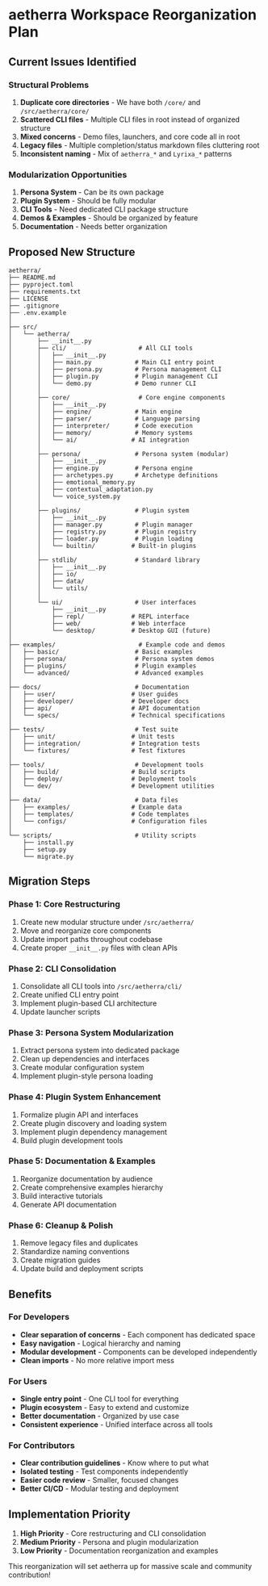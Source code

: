 # aetherra Workspace Reorganization Plan

## Current Issues Identified

### Structural Problems
1. **Duplicate core directories** - We have both `/core/` and `/src/aetherra/core/`
2. **Scattered CLI files** - Multiple CLI files in root instead of organized structure
3. **Mixed concerns** - Demo files, launchers, and core code all in root
4. **Legacy files** - Multiple completion/status markdown files cluttering root
5. **Inconsistent naming** - Mix of `aetherra_*` and `Lyrixa_*` patterns

### Modularization Opportunities
1. **Persona System** - Can be its own package
2. **Plugin System** - Should be fully modular
3. **CLI Tools** - Need dedicated CLI package structure
4. **Demos & Examples** - Should be organized by feature
5. **Documentation** - Needs better organization

## Proposed New Structure

```
aetherra/
├── README.md
├── pyproject.toml
├── requirements.txt
├── LICENSE
├── .gitignore
├── .env.example
│
├── src/
│   └── aetherra/
│       ├── __init__.py
│       ├── cli/                    # All CLI tools
│       │   ├── __init__.py
│       │   ├── main.py            # Main CLI entry point
│       │   ├── persona.py         # Persona management CLI
│       │   ├── plugin.py          # Plugin management CLI
│       │   └── demo.py            # Demo runner CLI
│       │
│       ├── core/                   # Core engine components
│       │   ├── __init__.py
│       │   ├── engine/            # Main engine
│       │   ├── parser/            # Language parsing
│       │   ├── interpreter/       # Code execution
│       │   ├── memory/            # Memory systems
│       │   └── ai/               # AI integration
│       │
│       ├── persona/               # Persona system (modular)
│       │   ├── __init__.py
│       │   ├── engine.py          # Persona engine
│       │   ├── archetypes.py      # Archetype definitions
│       │   ├── emotional_memory.py
│       │   ├── contextual_adaptation.py
│       │   └── voice_system.py
│       │
│       ├── plugins/               # Plugin system
│       │   ├── __init__.py
│       │   ├── manager.py         # Plugin manager
│       │   ├── registry.py        # Plugin registry
│       │   ├── loader.py          # Plugin loading
│       │   └── builtin/          # Built-in plugins
│       │
│       ├── stdlib/                # Standard library
│       │   ├── __init__.py
│       │   ├── io/
│       │   ├── data/
│       │   └── utils/
│       │
│       └── ui/                    # User interfaces
│           ├── __init__.py
│           ├── repl/             # REPL interface
│           ├── web/              # Web interface
│           └── desktop/          # Desktop GUI (future)
│
├── examples/                       # Example code and demos
│   ├── basic/                     # Basic examples
│   ├── persona/                   # Persona system demos
│   ├── plugins/                   # Plugin examples
│   └── advanced/                  # Advanced examples
│
├── docs/                          # Documentation
│   ├── user/                     # User guides
│   ├── developer/                # Developer docs
│   ├── api/                      # API documentation
│   └── specs/                    # Technical specifications
│
├── tests/                         # Test suite
│   ├── unit/                     # Unit tests
│   ├── integration/              # Integration tests
│   └── fixtures/                 # Test fixtures
│
├── tools/                         # Development tools
│   ├── build/                    # Build scripts
│   ├── deploy/                   # Deployment tools
│   └── dev/                      # Development utilities
│
├── data/                          # Data files
│   ├── examples/                 # Example data
│   ├── templates/                # Code templates
│   └── configs/                  # Configuration files
│
└── scripts/                       # Utility scripts
    ├── install.py
    ├── setup.py
    └── migrate.py
```

## Migration Steps

### Phase 1: Core Restructuring
1. Create new modular structure under `/src/aetherra/`
2. Move and reorganize core components
3. Update import paths throughout codebase
4. Create proper `__init__.py` files with clean APIs

### Phase 2: CLI Consolidation
1. Consolidate all CLI tools into `/src/aetherra/cli/`
2. Create unified CLI entry point
3. Implement plugin-based CLI architecture
4. Update launcher scripts

### Phase 3: Persona System Modularization
1. Extract persona system into dedicated package
2. Clean up dependencies and interfaces
3. Create modular configuration system
4. Implement plugin-style persona loading

### Phase 4: Plugin System Enhancement
1. Formalize plugin API and interfaces
2. Create plugin discovery and loading system
3. Implement plugin dependency management
4. Build plugin development tools

### Phase 5: Documentation & Examples
1. Reorganize documentation by audience
2. Create comprehensive examples hierarchy
3. Build interactive tutorials
4. Generate API documentation

### Phase 6: Cleanup & Polish
1. Remove legacy files and duplicates
2. Standardize naming conventions
3. Create migration guides
4. Update build and deployment scripts

## Benefits

### For Developers
- **Clear separation of concerns** - Each component has dedicated space
- **Easy navigation** - Logical hierarchy and naming
- **Modular development** - Components can be developed independently
- **Clean imports** - No more relative import mess

### For Users
- **Single entry point** - One CLI tool for everything
- **Plugin ecosystem** - Easy to extend and customize
- **Better documentation** - Organized by use case
- **Consistent experience** - Unified interface across all tools

### For Contributors
- **Clear contribution guidelines** - Know where to put what
- **Isolated testing** - Test components independently
- **Easier code review** - Smaller, focused changes
- **Better CI/CD** - Modular testing and deployment

## Implementation Priority

1. **High Priority** - Core restructuring and CLI consolidation
2. **Medium Priority** - Persona and plugin modularization
3. **Low Priority** - Documentation reorganization and examples

This reorganization will set aetherra up for massive scale and community contribution!

